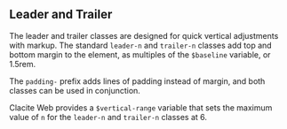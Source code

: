 ## Leader and Trailer

The leader and trailer classes are designed for quick vertical adjustments with markup. The standard `leader-n` and `trailer-n` classes add top and bottom margin to the element, as multiples of the `$baseline` variable, or 1.5rem.

The `padding-` prefix adds lines of padding instead of margin, and both classes can be used in conjunction.

Clacite Web provides a `$vertical-range` variable that sets the maximum value of `n` for the `leader-n` and `trailer-n` classes at 6.